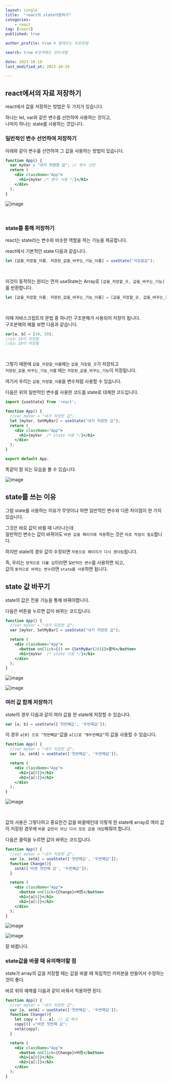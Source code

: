 ```yaml
---
layout: single
title:  "react의 state사용하기"
categories: 
    - react
tag: [react]
published: true

author_profile: true # 옆에뜨는 프로파일

search: true #검색해도 안뜨게함

date: 2023-10-19
last_modified_at: 2023-10-19

---
```


## react에서의 자료 저장하기
react에서 값을 저장하는 방법은 두 가지가 있습니다.

하나는 let, var와 같은 변수를 선언하여 사용하는 것이고,<br>
나머지 하나는 state를 사용하는 것입니다.

### 일반적인 변수 선언하여 저장하기
아래와 같이 변수를 선언하여 그 값을 사용하는 방법이 있습니다.

```jsx
function App() {
  var myVar = "내가 저장한 값"; // 변수 선언
  return (
    <div className="App">
      <h1>{myVar /* 변수 사용 */}</h1>         
    </div>
  );
}
```


![image](https://github.com/novicehog/comments/assets/131991619/3f81be79-f7b6-4db9-967f-c206b04d5211)

<br>


### state를 통해 저장하기
react는 state라는 변수와 비슷한 역할을 하는 기능을 제공합니다.

react에서 기본적인 state 다음과 같습니다.

```jsx
let [값을_저장할_이름, 저장된_값을_바꾸는_기능_이름] = useState("저장할값");
```

<br>

이것이 동작하는 원리는 먼저 useState는 Array로 `[값을_저장할_곳, 값을_바꾸는_기능]`를 반환합니다.

```jsx
let [값을_저장할_이름, 저장된_값을_바꾸는_기능_이름] = [값을_저장할_곳, 값을_바꾸는_기능];
```

<br>

이때 자바스크립트의 문법 중 하나인 구조분해가 사용되어 저장이 됩니다.<br>
구조분해의 예를 보면 다음과 같습니다.

```jsx
var[a, b] = [10, 20];
//a는 10이 저장됨
//b는 20이 저장됨
```

<br>

그렇기 때문에 `값을_저장할_이름`에는 `값을_저장할_곳`가 저장되고<br>
`저장된_값을_바꾸는_기능_이름` 에는 `저장된_값을_바꾸는_기능`이 저장됩니다.

여기서 우리는 `값을_저장할_이름`을 변수처럼 사용할 수 있습니다.

다음은 위의 일반적인 변수를 사용한 코드를 state로 대체한 코드입니다.

```jsx
import {useState} from 'react';

function App() {
  //var myVar = "내가 저장한 값";
  let [myVar, SetMyBar] = useState("내가 저장한 값");
  return (
    <div className="App">
      <h1>{myVar  /* state 사용 */}</h1>
    </div>
  );
}

export default App;
```

똑같이 잘 되는 모습을 볼 수 있습니다.

![image](https://github.com/novicehog/comments/assets/131991619/e6d5ac8a-d2b6-4408-9b48-bced76be6674)


## state를 쓰는 이유
그럼 state를 사용하는 이유가 무엇이냐 하면 일반적인 변수와 다른 차이점이 한 가지 있습니다.

그것은 바로 값이 바뀔 때 나타나는데<br>
일반적인 변수는 값이 바뀌어도 `바뀐 값을 페이지에 적용`하는 것은 `따로 작업이 필요`합니다.

하지만 state의 경우 값이 수정되면 `자동으로 페이지가 다시 렌더링`됩니다.

즉, 우리는 `정적으로 다룰 값`이라면 `일반적인 변수`를 사용하면 되고,<br>
값이 `동적으로 바뀌는 변수`라면 `state를 사용`하면 됩니다.



## state 값 바꾸기
state의 값은 전용 기능을 통해 바꿔야합니다.

다음은 버튼을 누르면 값이 바뀌는 코드입니다.
```jsx
function App() {
  //var myVar = "내가 저장한 값";
  var [myVar, SetMyBar] = useState("내가 저장한 값");

  return (
    <div className="App">
      <button onClick={() => {SetMyBar(20)}}>클릭</button>
      <h1>{myVar  /* state 사용 */}</h1>
    </div>
  );
}
```

![image](https://github.com/novicehog/comments/assets/131991619/96597a25-9129-4bec-871f-5bfa093aad0b)

![image](https://github.com/novicehog/comments/assets/131991619/cc0c7b3f-74bb-429f-8b84-0e4b3265647e)


### 여러 값 함께 저장하기
state의 경우 다음과 같이 여러 값을 한 state에 저장할 수 있습니다.

```jsx
var [a, b] = useState(['첫번째값', '두번째값']);
```

이 경우 `a[0] 으로 "첫번째값"`값을 `a[1]로 "B두번째값"`의 값을 사용할 수 있습니다.

```jsx
function App() {
  //var myVar = "내가 저장한 값";
  var [a, setA] = useState(['첫번째값', '두번째값']);

  return (
    <div className="App">
      <h1>{a[0]}</h1>
      <h2>{a[1]}</h2>
    </div>
  );
}
```

![image](https://github.com/novicehog/comments/assets/131991619/4213df39-3e2b-43d0-be3e-a8f35c2b3b9a)

<br>

값의 사용은 그렇다하고 중요한건 값을 바꿀때인데 이렇게 한 state에 array로 여러 값이 저장된 경우에
`바꿀 값만이 아닌 다시 모든 값을 대입`해줘야 합니다.

다음은 클릭을 누르면 값이 바뀌는 코드입니다.
```jsx
function App() {
  //var myVar = "내가 저장한 값";
  var [a, setA] = useState(['첫번째값', '두번째값']);
  function Change(){
    setA(['바뀐 첫번째 값', '두번째값']);
  }

  return (
    <div className="App">
      <button onClick={Change}>버튼</button>
      <h1>{a[0]}</h1>
      <h2>{a[1]}</h2>
    </div>
  );
}
```

![image](https://github.com/novicehog/comments/assets/131991619/c72571ab-70b7-415f-8511-8a1e96f9f53b)

![image](https://github.com/novicehog/comments/assets/131991619/6ee7cd3f-367e-4c07-8fb5-a00f0d6e00ba)

잘 바뀝니다.


### state값을 바꿀 때 유의해야할 점
state가 array의 값을 저장할 때는 값을 바꿀 때 독립적인 카피본을 만들어서 수정하는 것이 좋다.

바로 위의 예제를 다음과 같이 바꿔서 적용하면 된다.
```jsx
function App() {
  //var myVar = "내가 저장한 값";
  var [a, setA] = useState(['첫번째값', '두번째값']);
  function Change(){
    let copy = [...a]; // 값 복사
    copy[0] ="바뀐 첫번째 값";
    setA(copy); 
  }

  return (
    <div className="App">
      <button onClick={Change}>버튼</button>
      <h1>{a[0]}</h1>
      <h2>{a[1]}</h2>
    </div>
  );
}
```